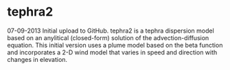 tephra2
=======

07-09-2013
Initial upload to GitHub. tephra2 is a tephra dispersion model based on an anylitical (closed-form) solution of the advection-diffusion equation. This initial version uses a plume model based on the beta function and incorporates a 2-D wind model that varies in speed and direction with changes in elevation. 


